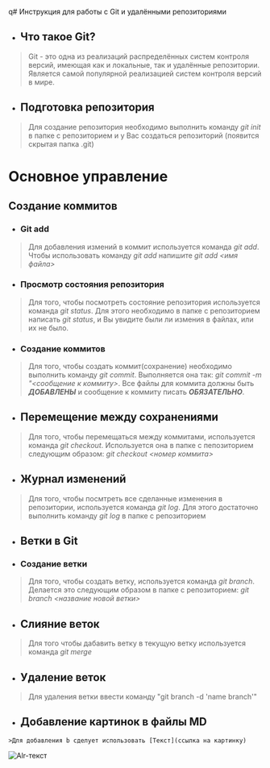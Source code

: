 q# Инструкция для работы с Git и удалёнными репозиториями

* ## Что такое Git?
> Git - это одна из реализаций распределённых систем контроля версий, имеющая как и локальные, так и удалённые репозитории. Является самой популярной реализацией систем контроля версий в мире.
* ## Подготовка репозитория
> Для создание репозитория необходимо выполнить команду *git init*  в папке с репозиторием и у Вас создаться репозиторий (появится скрытая папка .git)

# Основное управление

## Создание коммитов

* ### Git add
>Для добавления измений в коммит используется команда *git add*. Чтобы использовать команду *git add* напишите *git add <имя файла>* 

* ### Просмотр состояния репозитория
>Для того, чтобы посмотреть состояние репозитория используется команда *git status*. Для этого необходимо в папке с репозиторием написать *git status*, и Вы увидите были ли измения в файлах, или их не было.

* ### Создание коммитов
>Для того, чтобы создать коммит(сохранение) необходимо выполнить команду *git commit*. Выполняется она так: *git commit -m "<сообщение к коммиту>*. Все файлы для коммита должны быть ***ДОБАВЛЕНЫ*** и сообщение к коммиту писать ***ОБЯЗАТЕЛЬНО***.

* ## Перемещение между сохранениями
>Для того, чтобы перемещаться между коммитами, используется команда *git checkout*. Используется она в папке с пепозиторием следующим образом: *git checkout <номер коммита>*

* ## Журнал изменений
>Для того, чтобы посмтреть все сделанные изменения в репозитории, используется команда *git log*. Для этого достаточно выполнить команду *git log* в папке с репозиторием

* ## Ветки в Git

* ### Создание ветки

>Для того, чтобы создать ветку, используется команда *git branch*. Делается это следующим образом в папке с репозиторием: *git branch <название новой ветки>*
 
* ## Слияние веток

>Для того чтобы дабавить ветку в текущую ветку используется команда *git merge <name branch>*

* ## Удаление веток
>Для удаления ветки ввести команду "git branch -d 'name branch'"


* ## Добавление картинок в файлы MD
```
>Для добавления b сделует использовать [Текст](ссылка на картинку)
```

![Alr-текст](https://cs11.pikabu.ru/post_img/2019/02/04/12/1549312329147951618.jpg)